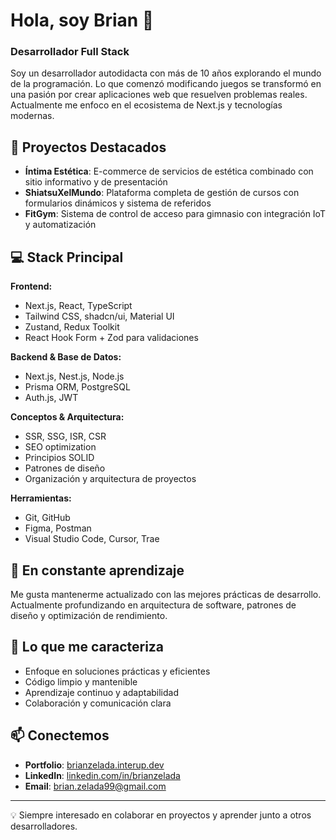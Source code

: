 # Hola, soy Brian 👋

### Desarrollador Full Stack

Soy un desarrollador autodidacta con más de 10 años explorando el mundo de la programación. Lo que comenzó modificando juegos se transformó en una pasión por crear aplicaciones web que resuelven problemas reales. Actualmente me enfoco en el ecosistema de Next.js y tecnologías modernas.

## 🚀 Proyectos Destacados

- **Íntima Estética**: E-commerce de servicios de estética combinado con sitio informativo y de presentación
- **ShiatsuXelMundo**: Plataforma completa de gestión de cursos con formularios dinámicos y sistema de referidos  
- **FitGym**: Sistema de control de acceso para gimnasio con integración IoT y automatización

## 💻 Stack Principal

**Frontend:**
- Next.js, React, TypeScript
- Tailwind CSS, shadcn/ui, Material UI
- Zustand, Redux Toolkit
- React Hook Form + Zod para validaciones

**Backend & Base de Datos:**
- Next.js, Nest.js, Node.js
- Prisma ORM, PostgreSQL
- Auth.js, JWT

**Conceptos & Arquitectura:**
- SSR, SSG, ISR, CSR
- SEO optimization
- Principios SOLID
- Patrones de diseño
- Organización y arquitectura de proyectos

**Herramientas:**
- Git, GitHub
- Figma, Postman
- Visual Studio Code, Cursor, Trae

## 🌱 En constante aprendizaje

Me gusta mantenerme actualizado con las mejores prácticas de desarrollo. Actualmente profundizando en arquitectura de software, patrones de diseño y optimización de rendimiento.

## 🌟 Lo que me caracteriza

- Enfoque en soluciones prácticas y eficientes
- Código limpio y mantenible
- Aprendizaje continuo y adaptabilidad
- Colaboración y comunicación clara

## 📫 Conectemos

- **Portfolio**: [brianzelada.interup.dev](https://brianzelada.vercel.app/)
- **LinkedIn**: [linkedin.com/in/brianzelada](https://www.linkedin.com/in/brianzelada/)
- **Email**: brian.zelada99@gmail.com

---

💡 Siempre interesado en colaborar en proyectos y aprender junto a otros desarrolladores.
